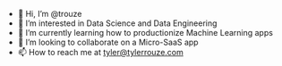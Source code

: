- 👋 Hi, I’m @trouze
- 👀 I’m interested in Data Science and Data Engineering
- 🌱 I’m currently learning how to productionize Machine Learning apps
- 💞️ I’m looking to collaborate on a Micro-SaaS app
- 📫 How to reach me at tyler@tylerrouze.com

<!---
trouze/trouze is a ✨ special ✨ repository because its `README.md` (this file) appears on your GitHub profile.
You can click the Preview link to take a look at your changes.
--->
